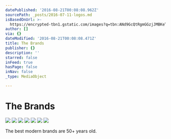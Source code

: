 ```yaml
---
datePublished: '2016-08-21T00:08:08.962Z'
sourcePath: _posts/2016-07-11-logos.md
isBasedOnUrl: >-
  https://encrypted-tbn1.gstatic.com/images?q=tbn:ANd9GcQtRgmGGzjJMBKeTr873L9s1t_ezGWYYj_wzqCiv-xdbuQ8UuMb
author: []
via: {}
dateModified: '2016-08-21T00:08:08.471Z'
title: The Brands
publisher: {}
description: ''
starred: false
inFeed: true
hasPage: false
inNav: false
_type: MediaObject

---
```

# **The Brands**
![](https://the-grid-user-content.s3-us-west-2.amazonaws.com/6d58defd-a277-4e79-bf54-13c6c464eaeb.png)
![](https://the-grid-user-content.s3-us-west-2.amazonaws.com/c101a27a-a71c-4e52-b1ae-3388a533184b.png)
![](https://the-grid-user-content.s3-us-west-2.amazonaws.com/cd349d04-685e-4f29-82f0-2f4c62a51f67.png)
![](https://s3-us-west-2.amazonaws.com/the-grid-img/p/add09e8365258d31f2c7942ec68bb029ed506ab0.jpg)
![](https://the-grid-user-content.s3-us-west-2.amazonaws.com/23426a5d-bde5-4597-acc6-1e2c8a5bb065.png)
![](https://the-grid-user-content.s3-us-west-2.amazonaws.com/b700124d-b814-49a9-a181-b1f281659622.jpg)
![](https://s3-us-west-2.amazonaws.com/the-grid-img/p/2cef9715b60210501c3aa83320384d18333025fe.gif)

The best modern brands are 50+ years old.